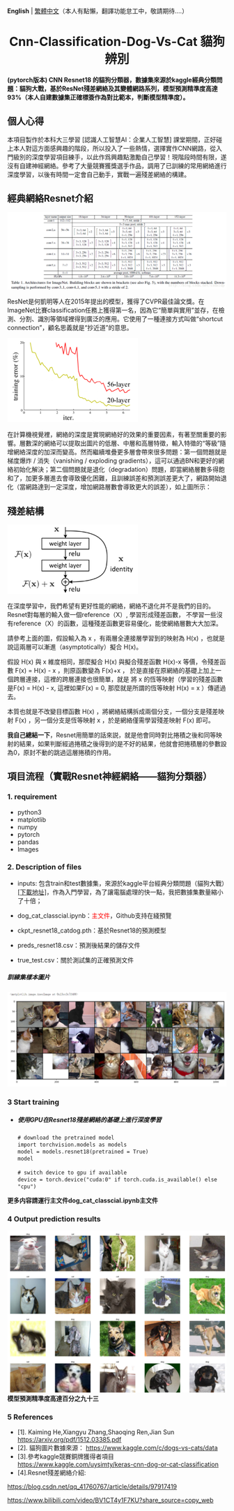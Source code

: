 **English** | [繁體中文](./README.zh-CN.md)（本人有點懶，翻譯功能怠工中，敬請期待....）
<h1 align="center">Cnn-Classification-Dog-Vs-Cat 貓狗辨別</h1>

**(pytorch版本) CNN Resnet18 的貓狗分類器，數據集來源於kaggle經典分類問題：貓狗大戰，基於ResNet殘差網絡及其變體網路系列，模型預測精準度高達93%（本人自建數據集正確標簽作為對比範本，判斷模型精準度）。**

## 個人心得

本項目製作於本科大三學習 [認識人工智慧AI：企業人工智慧] 課堂期間，正好碰上本人對這方面感興趣的階段，所以投入了一些熱情，選擇實作CNN網路，從入門級別的深度學習項目練手，以此作爲興趣點激勵自己學習！現階段時間有限，遂沒有自建神經網絡。參考了大量競賽獲獎選手作品，調用了已訓練的常用網絡進行深度學習，以後有時間一定會自己動手，實戰一遍殘差網絡的構建。

## 經典網絡Resnet介紹

![圖1-Resnet](https://github.com/yexiaopingguo/Cat-Dog-Classification/blob/main/photo/resnet.png)

ResNet是何凱明等人在2015年提出的模型，獲得了CVPR最佳論文獎。在ImageNet比賽classification任務上獲得第一名，因為它“簡單與實用”並存，在檢測、分割、識別等領域裡得到廣泛的應用。它使用了一種連接方式叫做“shortcut connection”，顧名思義就是“抄近道”的意思。

<img src="https://github.com/yexiaopingguo/Cat-Dog-Classification/blob/main/photo/classical_deep.png" width="300"/>

在計算機視覺裡，網絡的深度是實現網絡好的效果的重要因素，有著至關重要的影響。層數深的網絡可以提取出圖片的低層、中層和高層特徵，輸入特徵的“等級”隨增網絡深度的加深而變高。然而繼續堆疊更多層會帶來很多問題：第一個問題就是梯度爆炸 / 消失（vanishing / exploding gradients），這可以通過BN和更好的網絡初始化解決；第二個問題就是退化（degradation）問題，即當網絡層數多得飽和了，加更多層進去會導致優化困難，且訓練誤差和預測誤差更大了，網路開始退化（當網路達到一定深度，增加網路層數會導致更大的誤差），如上圖所示：

## 殘差結構

<img src="https://github.com/yexiaopingguo/Cat-Dog-Classification/blob/main/photo/shortcut.png" width="300"/>

在深度學習中，我們希望有更好性能的網絡，網絡不退化并不是我們的目的。Resnet對每層的輸入做一個reference（X）, 學習形成殘差函數， 不學習一些沒有reference（X）的函數，這種殘差函數更容易優化，能使網絡層數大大加深。

請參考上面的圖，假設輸入為 x ，有兩層全連接層學習到的映射為 H(x) ，也就是說這兩層可以漸進（asymptotically）擬合 H(x)。

假設 H(x) 與 x 維度相同，那麼擬合 H(x) 與擬合殘差函數 H(x)-x 等價，令殘差函數 F(x) = H(x) - x ，則原函數變為 F(x)+x ，
於是直接在原網絡的基礎上加上一個跨層連接，這裡的跨層連接也很簡單，就是 將 x 的恆等映射（學習的殘差函數是F(x) = H(x) - x, 這裡如果F(x) = 0, 那麼就是所謂的恆等映射 H(x) = x ）傳遞過去。

本質也就是不改變目標函數 H(x) ，將網絡結構拆成兩個分支，一個分支是殘差映射 F(x) ，另一個分支是恆等映射 x ，於是網絡僅需學習殘差映射 F(x) 即可。

**我自己總結一下**，Resnet用簡單的話來説，就是他會同時對比捲積之後和同等映射的結果，如果判斷經過捲積之後得到的是不好的結果，他就會把捲積層的參數設為0，原封不動的跳過這層捲積的作用。

## 項目流程（實戰Resnet神經網絡——貓狗分類器）

### 1. requirement
- python3
- matplotlib
- numpy
- pytorch
- pandas
- Images

### 2. Description of files
- inputs: 包含train和test數據集，來源於kaggle平台經典分類問題（貓狗大戰）[[下載地址]](https://www.kaggle.com/c/dogs-vs-cats/data)，作為入門學習，為了讓電腦處理的快一點，我把數據集數量縮小了十倍；

- dog_cat_classcial.ipynb：<font color=red>主文件</font>，Github支持在綫預覽

- ckpt_resnet18_catdog.pth：基於Resnet18的預測模型

- preds_resnet18.csv：預測後結果的儲存文件

- true_test.csv：關於測試集的正確預測文件

##### 訓練集樣本圖片
![Training set](https://github.com/yexiaopingguo/Cat-Dog-Classification/blob/main/photo/train_photo.png)

### 3 Start training
- ##### 使用GPU在Resnet18殘差網絡的基礎上進行深度學習
    ```shell
  # download the pretrained model
  import torchvision.models as models
  model = models.resnet18(pretrained = True)
  model

  # switch device to gpu if available
  device = torch.device("cuda:0" if torch.cuda.is_available() else "cpu")
    ```
**更多内容請運行主文件dog_cat_classcial.ipynb主文件**

### 4 Output prediction results
![Prediction set](https://github.com/yexiaopingguo/Cat-Dog-Classification/blob/main/photo/pre_photo.png)
**模型預測精準度高達百分之九十三**

### 5 References
- [1]. <Deep Residual Learning for Image Recognition>Kaiming He,Xiangyu Zhang,Shaoqing Ren,Jian Sun
https://arxiv.org/pdf/1512.03385.pdf
- [2]. 貓狗圖片數據來源：
https://www.kaggle.com/c/dogs-vs-cats/data
- [3].參考kaggle競賽銅牌獲得者項目
https://www.kaggle.com/uysimty/keras-cnn-dog-or-cat-classification
- [4].Resnet殘差網絡介紹:

https://blog.csdn.net/qq_41760767/article/details/97917419

https://www.bilibili.com/video/BV1CT4y1F7KU?share_source=copy_web